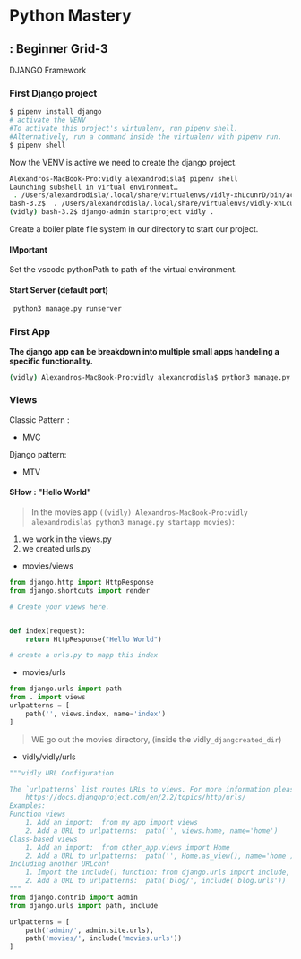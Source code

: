 # Python Mastery

## : Beginner Grid-3

DJANGO Framework

### First Django project

```bash
$ pipenv install django
# activate the VENV
#To activate this project's virtualenv, run pipenv shell.
#Alternatively, run a command inside the virtualenv with pipenv run.
$ pipenv shell
```

Now the VENV is active we need to create the django project.

```bash
Alexandros-MacBook-Pro:vidly alexandrodisla$ pipenv shell
Launching subshell in virtual environment…
 . /Users/alexandrodisla/.local/share/virtualenvs/vidly-xhLcunrD/bin/activate
bash-3.2$  . /Users/alexandrodisla/.local/share/virtualenvs/vidly-xhLcunrD/bin/activate
(vidly) bash-3.2$ django-admin startproject vidly .
```

Create a boiler plate file system in our directory to start our project.

#### IMportant

Set the vscode pythonPath to path of the virtual environment.

#### Start Server (default port)

```bash
 python3 manage.py runserver
```

### First App

**The django app can be breakdown into multiple small apps handeling a specific functionality.**

```bash
(vidly) Alexandros-MacBook-Pro:vidly alexandrodisla$ python3 manage.py startapp movies
```

### Views

Classic Pattern :

- MVC

Django pattern:

- MTV

#### SHow : "Hello World"

> In the movies app `((vidly) Alexandros-MacBook-Pro:vidly alexandrodisla$ python3 manage.py startapp movies)`:

1. we work in the views.py
2. we created urls.py

- movies/views

```python
from django.http import HttpResponse
from django.shortcuts import render

# Create your views here.


def index(request):
    return HttpResponse("Hello World")

# create a urls.py to mapp this index
```

- movies/urls

```python
from django.urls import path
from . import views
urlpatterns = [
    path('', views.index, name='index')
]
```

> WE go out the movies directory, (inside the vidly`_djangcreated_dir`)

- `V`idly/vidly/urls

```python
"""vidly URL Configuration

The `urlpatterns` list routes URLs to views. For more information please see:
    https://docs.djangoproject.com/en/2.2/topics/http/urls/
Examples:
Function views
    1. Add an import:  from my_app import views
    2. Add a URL to urlpatterns:  path('', views.home, name='home')
Class-based views
    1. Add an import:  from other_app.views import Home
    2. Add a URL to urlpatterns:  path('', Home.as_view(), name='home')
Including another URLconf
    1. Import the include() function: from django.urls import include, path
    2. Add a URL to urlpatterns:  path('blog/', include('blog.urls'))
"""
from django.contrib import admin
from django.urls import path, include

urlpatterns = [
    path('admin/', admin.site.urls),
    path('movies/', include('movies.urls'))
]
```
